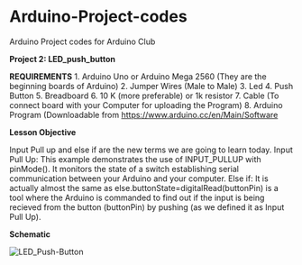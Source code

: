 # Arduino-Project-codes
Arduino Project codes for Arduino Club

**Project 2: LED_push_button**

   **REQUIREMENTS**
    1. Arduino Uno or Arduino Mega 2560 (They are the beginning boards of Arduino)
    2. Jumper Wires (Male to Male)
    3. Led
    4. Push Button
    5. Breadboard
    6. 10 K (more preferable) or 1k resistor
    7. Cable (To connect board with your Computer for uploading the Program)
    8. Arduino Program (Downloadable from https://www.arduino.cc/en/Main/Software
    
   **Lesson Objective**
     
   Input Pull up and else if are the new terms we are going to learn today.
   Input Pull Up: This example demonstrates the use of INPUT_PULLUP with pinMode(). It monitors the state of a switch establishing serial communication between your Arduino and your computer.
   Else if: It is actually almost the same as else.buttonState=digitalRead(buttonPin) is a tool where the Arduino is commanded to find out if the input is being recieved from the button (buttonPin) by pushing (as we defined it as Input Pull Up).
   
   **Schematic**
   
   ![LED_Push-Button](https://cdn.instructables.com/FG7/2P82/IXQG0HO1/FG72P82IXQG0HO1.LARGE.jpg?auto=webp&fit=bounds)
   
